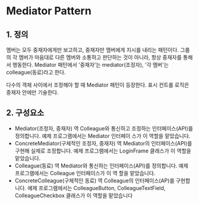 # Mediator Pattern
## 1. 정의
멤버는 모두 중재자에게만 보고하고, 중재자만 멤버에게 지시를 내리는 패턴이다.
그룹의 각 멤버가 마음대로 다른 멤버와 소통하고 판단하는 것이 아니라, 항상 중재자를 통해서 행동한다. 
Mediator 패턴에서 '중재자'는 mediator(조정자), '각 멤버'는 colleague(동료)라고 한다.

다수의 객체 사이에서 조정해야 할 때 Mediator 패턴이 등장한다. 
표시 컨트롤 로직은 중재자 안에만 기술한다.

## 2. 구성요소
- Mediator(조정자, 중재자) 역
Colleague와 통신하고 조정하는 인터페이스(API)를 정의합니다. 예제 프로그램에서는 Mediator 인터페이 스가 이 역할을 맡았습니다.
- ConcreteMediator(구체적인 조정자, 중재자) 역
Mediator의 인터페이스(API)를 구현해 실제로 조정합니다. 예제 프로그램에서는 LoginFrame 클래스가 이 역할을 맡았습니다.
- Colleague(동료) 역
Mediator와 통신하는 인터페이스(API)를 정의합니다. 예제 프로그램에서는 Colleague 인터페이스가 이 역 할을 맡았습니다.
- ConcreteColleague(구체적인 동료) 역
Colleague의 인터페이스(AP)를 구현합니다. 예제 프로그램에서는 ColleagueButton, ColleagueTextField, ColleagueCheckbox 클래스가 이 역할을 맡았습니다